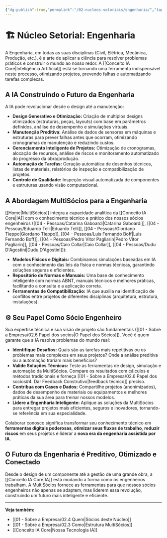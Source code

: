 ```yaml
---
{"dg-publish":true,"permalink":"/02-nucleos-setoriais/engenharia/","tags":["nucleus","engenharia","engineering","civil","electrical","mechanical","production","ai-applications"],"noteIcon":""}
---
```



# 🏗️ Núcleo Setorial: Engenharia

A Engenharia, em todas as suas disciplinas (Civil, Elétrica, Mecânica, Produção, etc.), é a arte de aplicar a ciência para resolver problemas práticos e construir o mundo ao nosso redor. A [[Conceito IA Core\|Inteligência Artificial]] está se tornando uma ferramenta indispensável neste processo, otimizando projetos, prevendo falhas e automatizando tarefas complexas.

## A IA Construindo o Futuro da Engenharia

A IA pode revolucionar desde o design até a manutenção:

*   **Design Generativo e Otimização:** Criação de múltiplos designs otimizados (estruturas, peças, layouts) com base em parâmetros definidos, análise de desempenho e simulações virtuais.
*   **Manutenção Preditiva:** Análise de dados de sensores em máquinas e estruturas para prever falhas antes que ocorram, otimizando cronogramas de manutenção e reduzindo custos.
*   **Gerenciamento Inteligente de Projetos:** Otimização de cronogramas, alocação de recursos, análise de riscos e monitoramento automatizado do progresso da obra/produção.
*   **Automação de Tarefas:** Geração automática de desenhos técnicos, listas de materiais, relatórios de inspeção e compatibilização de projetos.
*   **Controle de Qualidade:** Inspeção visual automatizada de componentes e estruturas usando visão computacional.

## A Abordagem MultiSócios para a Engenharia

[[Home\|MultiSócios]] integra a capacidade analítica da [[Conceito IA Core\|IA]] com o conhecimento técnico e prático dos nossos sócios engenheiros ([[04 - Pessoas/Catarina Gaboardi\|Catarina Gaboardi]], [[04 - Pessoas/Eduardo Telli\|Eduardo Telli]], [[04 - Pessoas/Giordano Tieppo\|Giordano Tieppo]], [[04 - Pessoas/Luis Fernando Boff\|Luis Fernando Boff]], [[04 - Pessoas/Pedro Vitor Pagliarin\|Pedro Vitor Pagliarin]], [[04 - Pessoas/Caio Collar\|Caio Collar]], [[04 - Pessoas/Dudu D'Agostini\|Dudu D'Agostini]]):

*   **Modelos Físicos e Digitais:** Combinamos simulações baseadas em IA com o conhecimento das leis da física e normas técnicas, garantindo soluções seguras e eficientes.
*   **Repositório de Normas e Manuais:** Uma base de conhecimento inteligente com normas ABNT, manuais técnicos e melhores práticas, facilitando a consulta e a aplicação correta.
*   **Ferramentas de Compatibilização:** IA que auxilia na identificação de conflitos entre projetos de diferentes disciplinas (arquitetura, estrutura, instalações).

## ⚙️ Seu Papel Como Sócio Engenheiro

Sua expertise técnica e sua visão de projeto são fundamentais ([[01 - Sobre a Empresa/02.6 Papel dos socios\|O Papel dos Sócios]]). Você é quem garante que a IA resolva problemas do mundo real:

*   **Identifique Desafios:** Quais são as tarefas mais repetitivas ou os problemas mais complexos em seus projetos? Onde a análise preditiva ou a automação trariam mais benefícios?
*   **Valide Soluções Técnicas:** Teste as ferramentas de design, simulação e automação da MultiSócios. Compare os resultados com cálculos e métodos tradicionais e forneça [[01 - Sobre a Empresa/02.6 Papel dos socios#4. Dar Feedback Construtivo\|feedback técnico]] preciso.
*   **Contribua com Cases e Dados:** Compartilhe projetos (anonimizados), dados de desempenho de materiais ou equipamentos e melhores práticas da sua área para treinar nossos modelos.
*   **Lidere a Engenharia Inteligente:** Aplique as soluções da MultiSócios para entregar projetos mais eficientes, seguros e inovadores, tornando-se referência em sua especialidade.

Colaborar conosco significa transformar seu conhecimento técnico em **ferramentas digitais poderosas**, **otimizar seus fluxos de trabalho**, **reduzir riscos** em seus projetos e liderar a **nova era da engenharia assistida por IA**.

## O Futuro da Engenharia é Preditivo, Otimizado e Conectado

Desde o design de um componente até a gestão de uma grande obra, a [[Conceito IA Core\|IA]] está mudando a forma como os engenheiros trabalham. A MultiSócios fornece as ferramentas para que nossos sócios engenheiros não apenas se adaptem, mas liderem essa revolução, construindo um futuro mais inteligente e eficiente.

---
**Veja também:**
*   [[01 - Sobre a Empresa/02.4 Quem\|Sócios deste Núcleo]]
*   [[01 - Sobre a Empresa/02.3 Como\|Estrutura MultiSócios]]
*   [[Conceito IA Core\|Nossa Tecnologia IA]]
